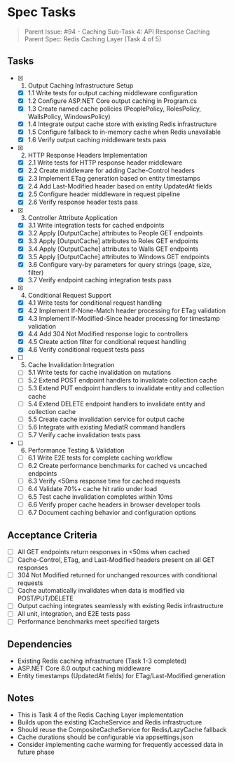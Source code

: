 # Spec Tasks

> Parent Issue: #94 - Caching Sub-Task 4: API Response Caching
> Parent Spec: Redis Caching Layer (Task 4 of 5)

## Tasks

- [x] 1. Output Caching Infrastructure Setup
  - [x] 1.1 Write tests for output caching middleware configuration
  - [x] 1.2 Configure ASP.NET Core output caching in Program.cs
  - [x] 1.3 Create named cache policies (PeoplePolicy, RolesPolicy, WallsPolicy, WindowsPolicy)
  - [x] 1.4 Integrate output cache store with existing Redis infrastructure
  - [x] 1.5 Configure fallback to in-memory cache when Redis unavailable
  - [x] 1.6 Verify output caching middleware tests pass

- [x] 2. HTTP Response Headers Implementation
  - [x] 2.1 Write tests for HTTP response header middleware
  - [x] 2.2 Create middleware for adding Cache-Control headers
  - [x] 2.3 Implement ETag generation based on entity timestamps
  - [x] 2.4 Add Last-Modified header based on entity UpdatedAt fields
  - [x] 2.5 Configure header middleware in request pipeline
  - [x] 2.6 Verify response header tests pass

- [x] 3. Controller Attribute Application
  - [x] 3.1 Write integration tests for cached endpoints
  - [x] 3.2 Apply [OutputCache] attributes to People GET endpoints
  - [x] 3.3 Apply [OutputCache] attributes to Roles GET endpoints
  - [x] 3.4 Apply [OutputCache] attributes to Walls GET endpoints
  - [x] 3.5 Apply [OutputCache] attributes to Windows GET endpoints
  - [x] 3.6 Configure vary-by parameters for query strings (page, size, filter)
  - [x] 3.7 Verify endpoint caching integration tests pass

- [x] 4. Conditional Request Support
  - [x] 4.1 Write tests for conditional request handling
  - [x] 4.2 Implement If-None-Match header processing for ETag validation
  - [x] 4.3 Implement If-Modified-Since header processing for timestamp validation
  - [x] 4.4 Add 304 Not Modified response logic to controllers
  - [x] 4.5 Create action filter for conditional request handling
  - [x] 4.6 Verify conditional request tests pass

- [ ] 5. Cache Invalidation Integration
  - [ ] 5.1 Write tests for cache invalidation on mutations
  - [ ] 5.2 Extend POST endpoint handlers to invalidate collection cache
  - [ ] 5.3 Extend PUT endpoint handlers to invalidate entity and collection cache
  - [ ] 5.4 Extend DELETE endpoint handlers to invalidate entity and collection cache
  - [ ] 5.5 Create cache invalidation service for output cache
  - [ ] 5.6 Integrate with existing MediatR command handlers
  - [ ] 5.7 Verify cache invalidation tests pass

- [ ] 6. Performance Testing & Validation
  - [ ] 6.1 Write E2E tests for complete caching workflow
  - [ ] 6.2 Create performance benchmarks for cached vs uncached endpoints
  - [ ] 6.3 Verify <50ms response time for cached requests
  - [ ] 6.4 Validate 70%+ cache hit ratio under load
  - [ ] 6.5 Test cache invalidation completes within 10ms
  - [ ] 6.6 Verify proper cache headers in browser developer tools
  - [ ] 6.7 Document caching behavior and configuration options

## Acceptance Criteria

- [ ] All GET endpoints return responses in <50ms when cached
- [ ] Cache-Control, ETag, and Last-Modified headers present on all GET responses
- [ ] 304 Not Modified returned for unchanged resources with conditional requests
- [ ] Cache automatically invalidates when data is modified via POST/PUT/DELETE
- [ ] Output caching integrates seamlessly with existing Redis infrastructure
- [ ] All unit, integration, and E2E tests pass
- [ ] Performance benchmarks meet specified targets

## Dependencies

- Existing Redis caching infrastructure (Task 1-3 completed)
- ASP.NET Core 8.0 output caching middleware
- Entity timestamps (UpdatedAt fields) for ETag/Last-Modified generation

## Notes

- This is Task 4 of the Redis Caching Layer implementation
- Builds upon the existing ICacheService and Redis infrastructure
- Should reuse the CompositeCacheService for Redis/LazyCache fallback
- Cache durations should be configurable via appsettings.json
- Consider implementing cache warming for frequently accessed data in future phase
